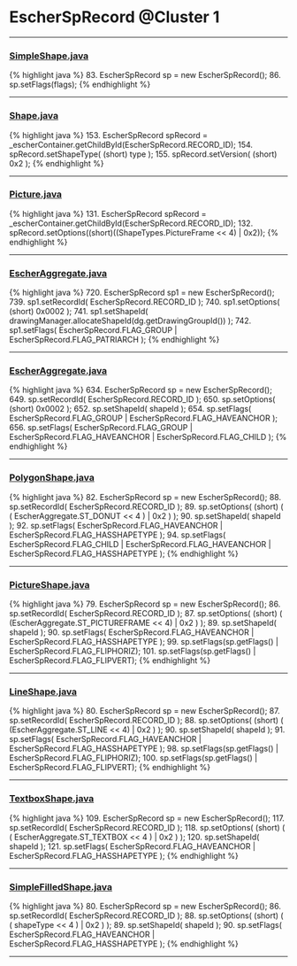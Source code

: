 # EscherSpRecord @Cluster 1

***

### [SimpleShape.java](https://searchcode.com/codesearch/view/97394265/)
{% highlight java %}
83. EscherSpRecord sp = new EscherSpRecord();
86. sp.setFlags(flags);
{% endhighlight %}

***

### [Shape.java](https://searchcode.com/codesearch/view/97394276/)
{% highlight java %}
153. EscherSpRecord spRecord = _escherContainer.getChildById(EscherSpRecord.RECORD_ID);
154. spRecord.setShapeType( (short) type );
155. spRecord.setVersion( (short) 0x2 );
{% endhighlight %}

***

### [Picture.java](https://searchcode.com/codesearch/view/97394307/)
{% highlight java %}
131. EscherSpRecord spRecord = _escherContainer.getChildById(EscherSpRecord.RECORD_ID);
132. spRecord.setOptions((short)((ShapeTypes.PictureFrame << 4) | 0x2));
{% endhighlight %}

***

### [EscherAggregate.java](https://searchcode.com/codesearch/view/15642409/)
{% highlight java %}
720. EscherSpRecord sp1 = new EscherSpRecord();
739. sp1.setRecordId( EscherSpRecord.RECORD_ID );
740. sp1.setOptions( (short) 0x0002 );
741. sp1.setShapeId( drawingManager.allocateShapeId(dg.getDrawingGroupId()) );
742. sp1.setFlags( EscherSpRecord.FLAG_GROUP | EscherSpRecord.FLAG_PATRIARCH );
{% endhighlight %}

***

### [EscherAggregate.java](https://searchcode.com/codesearch/view/15642409/)
{% highlight java %}
634. EscherSpRecord sp = new EscherSpRecord();
649. sp.setRecordId( EscherSpRecord.RECORD_ID );
650. sp.setOptions( (short) 0x0002 );
652. sp.setShapeId( shapeId );
654.     sp.setFlags( EscherSpRecord.FLAG_GROUP | EscherSpRecord.FLAG_HAVEANCHOR );
656.     sp.setFlags( EscherSpRecord.FLAG_GROUP | EscherSpRecord.FLAG_HAVEANCHOR | EscherSpRecord.FLAG_CHILD );
{% endhighlight %}

***

### [PolygonShape.java](https://searchcode.com/codesearch/view/15642360/)
{% highlight java %}
82. EscherSpRecord sp = new EscherSpRecord();
88. sp.setRecordId( EscherSpRecord.RECORD_ID );
89. sp.setOptions( (short) ( ( EscherAggregate.ST_DONUT << 4 ) | 0x2 ) );
90. sp.setShapeId( shapeId );
92.     sp.setFlags( EscherSpRecord.FLAG_HAVEANCHOR | EscherSpRecord.FLAG_HASSHAPETYPE );
94.     sp.setFlags( EscherSpRecord.FLAG_CHILD | EscherSpRecord.FLAG_HAVEANCHOR | EscherSpRecord.FLAG_HASSHAPETYPE );
{% endhighlight %}

***

### [PictureShape.java](https://searchcode.com/codesearch/view/15642357/)
{% highlight java %}
79. EscherSpRecord sp = new EscherSpRecord();
86. sp.setRecordId( EscherSpRecord.RECORD_ID );
87. sp.setOptions( (short) ( (EscherAggregate.ST_PICTUREFRAME << 4) | 0x2 ) );
89. sp.setShapeId( shapeId );
90. sp.setFlags( EscherSpRecord.FLAG_HAVEANCHOR | EscherSpRecord.FLAG_HASSHAPETYPE );
99.     sp.setFlags(sp.getFlags() | EscherSpRecord.FLAG_FLIPHORIZ);
101.     sp.setFlags(sp.getFlags() | EscherSpRecord.FLAG_FLIPVERT);
{% endhighlight %}

***

### [LineShape.java](https://searchcode.com/codesearch/view/15642361/)
{% highlight java %}
80. EscherSpRecord sp = new EscherSpRecord();
87. sp.setRecordId( EscherSpRecord.RECORD_ID );
88. sp.setOptions( (short) ( (EscherAggregate.ST_LINE << 4) | 0x2 ) );
90. sp.setShapeId( shapeId );
91. sp.setFlags( EscherSpRecord.FLAG_HAVEANCHOR | EscherSpRecord.FLAG_HASSHAPETYPE );
98.     sp.setFlags(sp.getFlags() | EscherSpRecord.FLAG_FLIPHORIZ);
100.     sp.setFlags(sp.getFlags() | EscherSpRecord.FLAG_FLIPVERT);
{% endhighlight %}

***

### [TextboxShape.java](https://searchcode.com/codesearch/view/15642364/)
{% highlight java %}
109. EscherSpRecord sp = new EscherSpRecord();
117. sp.setRecordId( EscherSpRecord.RECORD_ID );
118. sp.setOptions( (short) ( ( EscherAggregate.ST_TEXTBOX << 4 ) | 0x2 ) );
120. sp.setShapeId( shapeId );
121. sp.setFlags( EscherSpRecord.FLAG_HAVEANCHOR | EscherSpRecord.FLAG_HASSHAPETYPE );
{% endhighlight %}

***

### [SimpleFilledShape.java](https://searchcode.com/codesearch/view/15642355/)
{% highlight java %}
80. EscherSpRecord sp = new EscherSpRecord();
86. sp.setRecordId( EscherSpRecord.RECORD_ID );
88. sp.setOptions( (short) ( ( shapeType << 4 ) | 0x2 ) );
89. sp.setShapeId( shapeId );
90. sp.setFlags( EscherSpRecord.FLAG_HAVEANCHOR | EscherSpRecord.FLAG_HASSHAPETYPE );
{% endhighlight %}

***

